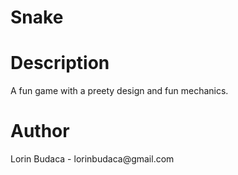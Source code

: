 # Snake

<h1> Description </h1>
  <p> A fun game with a preety design and fun mechanics.</p>

<h1> Author </h1>
<p>Lorin Budaca - lorinbudaca@gmail.com</p>
